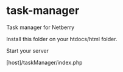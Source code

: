 # task-manager
Task manager for Netberry

Install this folder on your htdocs/html folder.

Start your server

[host]/taskManager/index.php

